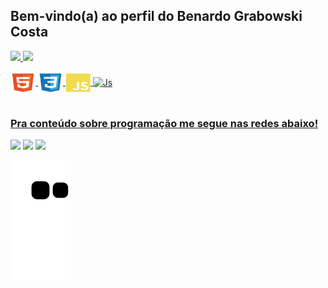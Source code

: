## Bem-vindo(a) ao perfil do Benardo Grabowski Costa

<div>
  <a href="https://github.com/dukot">
  <img height="180em" src="https://github-readme-stats.vercel.app/api?username=dukot&show_icons=true&theme=tokyonight&include_all_commits=true&count_private=true"/>
  <img height="180em" src="https://github-readme-stats.vercel.app/api/top-langs/?username=dukot&layout=compact&langs_count=6&theme=tokyonight"/>
</div>
<div style="display: inline_block"><br> 
  <img align="center" alt="HTML" height="30" width="40" src="https://raw.githubusercontent.com/devicons/devicon/master/icons/html5/html5-original.svg">
  <img align="center" alt="CSS" height="30" width="40" src="https://raw.githubusercontent.com/devicons/devicon/master/icons/css3/css3-original.svg">
  <img align="center" alt="Js" height="30" width="40" src="https://raw.githubusercontent.com/devicons/devicon/master/icons/javascript/javascript-plain.svg">
  <img align="center" alt="Js" height="30" width="40" src="https://cdn.jsdelivr.net/gh/devicons/devicon/icons/c/c-original.svg" />
</div>
 
 <br>
 
  ### Pra conteúdo sobre programação me segue nas redes abaixo!
 
<div> 
  
  <a href="https://instagram.com/bernardo.grabowski" target="_blank"><img src="https://img.shields.io/badge/-Instagram-%23E4405F?style=for-the-badge&logo=instagram&logoColor=white" target="_blank"></a>
  <a href = "mailto:bernardodubom@gmail.com"><img src="https://img.shields.io/badge/-Gmail-%23333?style=for-the-badge&logo=gmail&logoColor=white" target="_blank"></a>
  <a href="https://www.linkedin.com/in/bernardo-grabowski-costa-a832a6216/" target="_blank"><img src="https://img.shields.io/badge/-LinkedIn-%230077B5?style=for-the-badge&logo=linkedin&logoColor=white" target="_blank"></a> 
 
  ![Snake animation](https://github.com/dukot/dukot/blob/output/github-contribution-grid-snake.svg)

</div>

